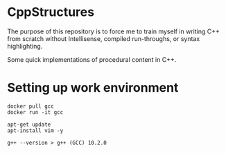 # CppStructures

The purpose of this repository is to force me to train myself in writing C++ from scratch without Intellisense, compiled run-throughs, or syntax highlighting.

 Some quick implementations of procedural content in C++.

# Setting up work environment

    docker pull gcc
    docker run -it gcc
    
    apt-get update
    apt-install vim -y
    
    g++ --version > g++ (GCC) 10.2.0
    
